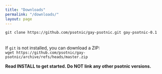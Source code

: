 ```yaml
---
title: "Downloads"
permalink: "/downloads/"
layout: page
---
```

```git clone https://github.com/psotnic/gay-psotnic.git gay-psotnic-0.1```
<br><br><br>
If ```git``` is not installed, you can download a ZIP:<br>
```wget https://github.com/psotnic/gay-psotnic/archive/refs/heads/master.zip```

**Read INSTALL to get started. Do NOT link any other psotnic versions.**
